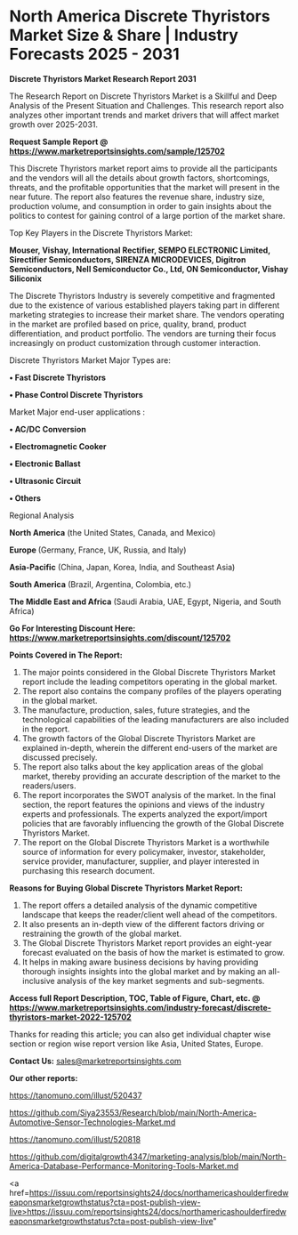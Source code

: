 # North America Discrete Thyristors Market Size & Share | Industry Forecasts 2025 - 2031

<strong>Discrete Thyristors Market Research Report 2031</strong>

The Research Report on Discrete Thyristors Market is a Skillful and Deep Analysis of the Present Situation and Challenges. This research report also analyzes other important trends and market drivers that will affect market growth over 2025-2031.

<strong>Request Sample Report @ <a href=https://www.marketreportsinsights.com/sample/125702>https://www.marketreportsinsights.com/sample/125702</a></strong>

This Discrete Thyristors market report aims to provide all the participants and the vendors will all the details about growth factors, shortcomings, threats, and the profitable opportunities that the market will present in the near future. The report also features the revenue share, industry size, production volume, and consumption in order to gain insights about the politics to contest for gaining control of a large portion of the market share.

Top Key Players in the Discrete Thyristors Market:

<strong>Mouser, Vishay, International Rectifier, SEMPO ELECTRONIC Limited, Sirectifier Semiconductors, SIRENZA MICRODEVICES, Digitron Semiconductors, Nell Semiconductor Co., Ltd, ON Semiconductor, Vishay Siliconix</strong>

The Discrete Thyristors Industry is severely competitive and fragmented due to the existence of various established players taking part in different marketing strategies to increase their market share. The vendors operating in the market are profiled based on price, quality, brand, product differentiation, and product portfolio. The vendors are turning their focus increasingly on product customization through customer interaction.

Discrete Thyristors Market Major Types are:

<strong>• Fast Discrete Thyristors

• Phase Control Discrete Thyristors</strong>

Market Major end-user applications :

<strong>• AC/DC Conversion

• Electromagnetic Cooker

• Electronic Ballast

• Ultrasonic Circuit

• Others</strong>

Regional Analysis

</u><strong><b>North America</b></strong> (the United States, Canada, and Mexico)

<strong><b>Europe </b></strong>(Germany, France, UK, Russia, and Italy)

<strong><b>Asia-Pacific</b></strong> (China, Japan, Korea, India, and Southeast Asia)

<strong><b>South America</b></strong> (Brazil, Argentina, Colombia, etc.)

<strong><b>The Middle East and Africa</b></strong> (Saudi Arabia, UAE, Egypt, Nigeria, and South Africa)

<strong>Go For Interesting Discount Here: <a href=https://www.marketreportsinsights.com/discount/125702>https://www.marketreportsinsights.com/discount/125702</a></strong>

<strong>Points Covered in The Report:</strong>
<ol>
  <li>The major points considered in the Global Discrete Thyristors Market report include the leading competitors operating in the global market.</li>
  <li>The report also contains the company profiles of the players operating in the global market.</li>
  <li>The manufacture, production, sales, future strategies, and the technological capabilities of the leading manufacturers are also included in the report.</li>
  <li>The growth factors of the Global Discrete Thyristors Market are explained in-depth, wherein the different end-users of the market are discussed precisely.</li>
  <li>The report also talks about the key application areas of the global market, thereby providing an accurate description of the market to the readers/users.</li>
  <li>The report incorporates the SWOT analysis of the market. In the final section, the report features the opinions and views of the industry experts and professionals. The experts analyzed the export/import policies that are favorably influencing the growth of the Global Discrete Thyristors Market.</li>
  <li>The report on the Global Discrete Thyristors Market is a worthwhile source of information for every policymaker, investor, stakeholder, service provider, manufacturer, supplier, and player interested in purchasing this research document.</li>
</ol>
<strong>Reasons for Buying Global Discrete Thyristors Market Report:</strong>

<ol>
  <li>The report offers a detailed analysis of the dynamic competitive landscape that keeps the reader/client well ahead of the competitors.</li>
  <li>It also presents an in-depth view of the different factors driving or restraining the growth of the global market.</li>
  <li>The Global Discrete Thyristors Market report provides an eight-year forecast evaluated on the basis of how the market is estimated to grow.</li>
  <li>It helps in making aware business decisions by having providing thorough insights insights into the global market and by making an all-inclusive analysis of the key market segments and sub-segments.</li>
</ol>
<strong>Access full Report Description, TOC, Table of Figure, Chart, etc. @ <a href=https://www.marketreportsinsights.com/industry-forecast/discrete-thyristors-market-2022-125702>https://www.marketreportsinsights.com/industry-forecast/discrete-thyristors-market-2022-125702</a></strong>


Thanks for reading this article; you can also get individual chapter wise section or region wise report version like Asia, United States, Europe.

<strong>Contact Us:</strong>
sales@marketreportsinsights.com

<strong>Our other reports:</strong>

<a href=https://tanomuno.com/illust/520437>https://tanomuno.com/illust/520437</a>

<a href=https://github.com/Siya23553/Research/blob/main/North-America-Automotive-Sensor-Technologies-Market.md>https://github.com/Siya23553/Research/blob/main/North-America-Automotive-Sensor-Technologies-Market.md</a>

<a href=https://tanomuno.com/illust/520818>https://tanomuno.com/illust/520818</a>

<a href=https://github.com/digitalgrowth4347/marketing-analysis/blob/main/North-America-Database-Performance-Monitoring-Tools-Market.md>https://github.com/digitalgrowth4347/marketing-analysis/blob/main/North-America-Database-Performance-Monitoring-Tools-Market.md</a>

<a href=https://issuu.com/reportsinsights24/docs/northamericashoulderfiredweaponsmarketgrowthstatus?cta=post-publish-view-live>https://issuu.com/reportsinsights24/docs/northamericashoulderfiredweaponsmarketgrowthstatus?cta=post-publish-view-live</a>"
